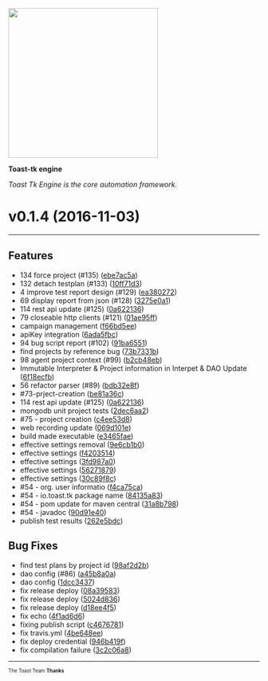 <img width="300px" src="http://toast-tk.io/img/logos/toast700w.png" />

__Toast-tk engine__

_Toast Tk Engine is the core automation framework._

# v0.1.4  (2016-11-03)
---

## Features

- 134 force project (#135)
  ([ebe7ac5a](https://github.com/toast-tk/toast-tk-engine/commit/ebe7ac5a38d2769e986b391b35496ede737378d0))
- 132 detach testplan (#133)
  ([10ff71d3](https://github.com/toast-tk/toast-tk-engine/commit/10ff71d3b2feb3a5f40deba98beaffeffcc73cce))
- 4 improve test report design (#129)
  ([ea380272](https://github.com/toast-tk/toast-tk-engine/commit/ea38027200aa46820578891288fb806951a087d7))
- 69 display report from json (#128)
  ([3275e0a1](https://github.com/toast-tk/toast-tk-engine/commit/3275e0a14a3068d9d7cdbb651e15ffecfe3f3d0b))
- 114 rest api update (#125)
  ([0a622136](https://github.com/toast-tk/toast-tk-engine/commit/0a622136941bb70c49eb85b2612dfd38e984faaf))
- 79 closeable http clients (#121)
  ([01ae95ff](https://github.com/toast-tk/toast-tk-engine/commit/01ae95ffa34043d46f70cacadbcd61683098b91c))
- campaign management
  ([f66bd5ee](https://github.com/toast-tk/toast-tk-engine/commit/f66bd5eec5d925a514bd892e086e22904c5517ad))
- apiKey integration
  ([6ada5fbc](https://github.com/toast-tk/toast-tk-engine/commit/6ada5fbc45df78f5e9c33fa78ddb5430ded6e99c))
- 94 bug script report (#102)
  ([91ba6551](https://github.com/toast-tk/toast-tk-engine/commit/91ba6551070f7af386a0d1e967c40bf58d8edc6e))
- find projects by reference bug
  ([73b7331b](https://github.com/toast-tk/toast-tk-engine/commit/73b7331b93f10ec8f09f874cc728cca9eb89944e))
- 98 agent project context (#99)
  ([b2cb48eb](https://github.com/toast-tk/toast-tk-engine/commit/b2cb48eb0883128bdd1cd909150952b121d7c9d5))
- Immutable Interpreter & Project information in Interpet & DAO Update
  ([6f18ecfb](https://github.com/toast-tk/toast-tk-engine/commit/6f18ecfb90c3f16752c87eeca7c0266ae1b13c5c))
- 56 refactor parser (#89)
  ([bdb32e8f](https://github.com/toast-tk/toast-tk-engine/commit/bdb32e8f4150019915983ef25cbeced0247289cc))
- #73-prject-creation
  ([be81a36c](https://github.com/toast-tk/toast-tk-engine/commit/be81a36c4d28dff7f5aec7d455814982682c77c1))
- 114 rest api update (#125)
  ([0a622136](https://github.com/toast-tk/toast-tk-engine/commit/0a622136941bb70c49eb85b2612dfd38e984faaf))
- mongodb unit project tests
  ([2dec6aa2](https://github.com/toast-tk/toast-tk-engine/commit/2dec6aa2ebaff08dce09a07be7f3fa7f2d8803d6))
- #75 - project creation
  ([c4ee53d8](https://github.com/toast-tk/toast-tk-engine/commit/c4ee53d8089c12cd5305195504cb657db8a3213e))
- web recording update
  ([069d101e](https://github.com/toast-tk/toast-tk-engine/commit/069d101ea0143c0a0fec901efa859c7447ee213c))
- build made executable
  ([e3465fae](https://github.com/toast-tk/toast-tk-engine/commit/e3465fae370d96068896cfa38a20d69ab2e6a3cd))
- effective settings removal
  ([9e6cb1b0](https://github.com/toast-tk/toast-tk-engine/commit/9e6cb1b0fc0dcd2a7eee7b5af646b9e0f9bc847a))
- effective settings
  ([f4203514](https://github.com/toast-tk/toast-tk-engine/commit/f42035149267a15cedcac5c93967e3ca073fc5f0))
- effective settings
  ([3fd987a0](https://github.com/toast-tk/toast-tk-engine/commit/3fd987a052cdb8a00b6d6f6fbff82eb75be903a2))
- effective settings
  ([56271879](https://github.com/toast-tk/toast-tk-engine/commit/56271879426d5ffff94e4fc84d03b436dba7c4bf))
- effective settings
  ([30c89f8c](https://github.com/toast-tk/toast-tk-engine/commit/30c89f8cce9360b5cf0674c6c03e9bb0fc7bd202))
- #54 - org. user informatio
  ([f4ca75ca](https://github.com/toast-tk/toast-tk-engine/commit/f4ca75caaa2dc52d7ff74dd5fae28066875b992a))
- #54 - io.toast.tk package name
  ([84135a83](https://github.com/toast-tk/toast-tk-engine/commit/84135a83132d634ec990b2d9f3f633b834a1dcda))
- #54 - pom update for maven central
  ([31a8b798](https://github.com/toast-tk/toast-tk-engine/commit/31a8b798f8be48bb2fdf50ef8540995a78b6faf3))
- #54 - javadoc
  ([90d91e40](https://github.com/toast-tk/toast-tk-engine/commit/90d91e40078a045ab9e469cac5033ef43c8fa1bc))
- publish test results
  ([262e5bdc](https://github.com/toast-tk/toast-tk-engine/commit/262e5bdc4062de7cd824d98512005c421aa581e9))


## Bug Fixes

- find test plans by project id
  ([98af2d2b](https://github.com/toast-tk/toast-tk-engine/commit/98af2d2b849ee31f64d17a27781ea3b066b98ee5))
- dao config (#86)
  ([a45b8a0a](https://github.com/toast-tk/toast-tk-engine/commit/a45b8a0a609e68b46383fbc0e7c24f0998df3278))
- dao config
  ([1dcc3437](https://github.com/toast-tk/toast-tk-engine/commit/1dcc34378c79770e988c889eff82f7cbcc8b20be))
- fix release deploy
  ([08a39583](https://github.com/toast-tk/toast-tk-engine/commit/08a39583885530589dbedd06819180292f09c196))
- fix release deploy
  ([5024d836](https://github.com/toast-tk/toast-tk-engine/commit/5024d8367bf2b6ec3e1b707db60001413ab5f924))
- fix release deploy
  ([d18ee4f5](https://github.com/toast-tk/toast-tk-engine/commit/d18ee4f510da87a47420868d425b986d7e0d39cf))
- fix echo
  ([4f1ad6d6](https://github.com/toast-tk/toast-tk-engine/commit/4f1ad6d6783b95b8ea8e4714737ee72b0c85a46c))
- fixing publish script
  ([c4676781](https://github.com/toast-tk/toast-tk-engine/commit/c4676781680ad3f38e7bd2ad031fa81e0f8f83dc))
- fix travis.yml
  ([4be648ee](https://github.com/toast-tk/toast-tk-engine/commit/4be648eeb300e0e97ab4f320dda6cea31649d63f))
- fix deploy credential
  ([946b419f](https://github.com/toast-tk/toast-tk-engine/commit/946b419f8bdefb3b1c7a2ea94857f1a68a98d05d))
- fix compilation failure
  ([3c2c06a8](https://github.com/toast-tk/toast-tk-engine/commit/3c2c06a88f371a2106ccd0abda89bc6ff0029202))

---
<sub><sup>The Toast Team **Thanks** </sub></sup>
